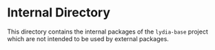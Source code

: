 # Internal Directory

This directory contains the internal packages of the `lydia-base` project which are not intended to be used by external packages.